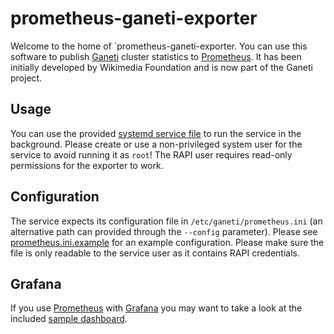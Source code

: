 # prometheus-ganeti-exporter

Welcome to the home of `prometheus-ganeti-exporter. You can use this software to publish [Ganeti](https://www.ganeti.org/) cluster statistics to [Prometheus](https://prometheus.io/). It has been initially developed by Wikimedia Foundation and is now part of the Ganeti project.

## Usage

You can use the provided [systemd service file](./prometheus-ganeti-exporter.service) to run the service in the background. Please create or use a non-privileged system user for the service to avoid running it as `root`! The RAPI user requires read-only permissions for the exporter to work.

## Configuration

The service expects its configuration file in `/etc/ganeti/prometheus.ini` (an alternative path can provided through the ``--config`` parameter). Please see [prometheus.ini.example](./prometheus.ini.example) for an example configuration. Please make sure the file is only readable to the service user as it contains RAPI credentials.

## Grafana

If you use [Prometheus](https://prometheus.io/) with [Grafana](https://grafana.com/) you may want to take a look at the included [sample dashboard](./example-grafana-dashboard.json).